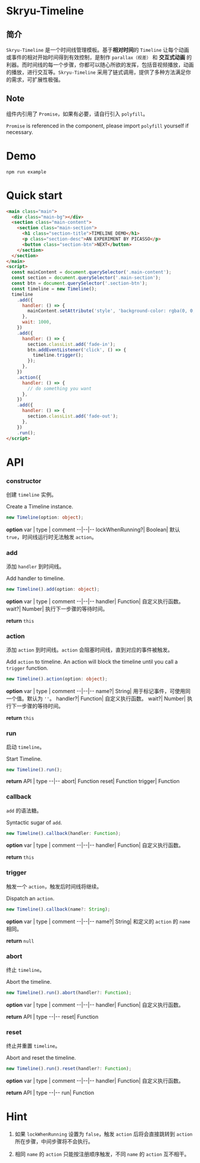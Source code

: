 # Skryu-Timeline

## 简介

`Skryu-Timeline` 是一个时间线管理模板。基于**相对时间**的 `Timeline` 让每个动画或事件的相对开始时间得到有效控制，是制作 `parallax（视差）` 和 **交互式动画** 的利器。而时间线的每一个步骤，你都可以随心所欲的发挥，包括音视频播放，动画的播放，进行交互等。`Skryu-Timeline` 采用了链式调用，提供了多种方法满足你的需求，可扩展性极强。

## Note

组件内引用了 `Promise`，如果有必要，请自行引入 `polyfill`。

`Promise` is referenced in the component, please import `polyfill` yourself if necessary.

# Demo

```
npm run example
```

# Quick start

```html
<main class="main">
  <div class="main-bg"></div>
  <section class="main-content">
    <section class="main-section">
      <h1 class="section-title">TIMELINE DEMO</h1>
      <p class="section-desc">AN EXPERIMENT BY PICASSO</p>
      <button class="section-btn">NEXT</button>
    </section>
  </section>
</main>
<script>
  const mainContent = document.querySelector('.main-content');
  const section = document.querySelector('.main-section');
  const btn = document.querySelector('.section-btn');
  const timeline = new Timeline();
  timeline
    .add({
      handler: () => {
        mainContent.setAttribute('style', 'background-color: rgba(0, 0, 0, .5)');
      },
      wait: 1000,
    })
    .add({
      handler: () => {
        section.classList.add('fade-in');
        btn.addEventListener('click', () => {
          timeline.trigger();
        });
      },
    })
    .action({
      handler: () => {
        // do something you want
      },
    })
    .add({
      handler: () => {
        section.classList.add('fade-out');
      },
    })
    .run();
</script>
```

# API

### constructor

创建 `timeline` 实例。

Create a Timeline instance.

```ts
new Timeline(option: object);
```

**option**
var | type | comment
--|--|--
lockWhenRunning?| Boolean| 默认 `true`，时间线运行时无法触发 `action`。

### add

添加 `handler` 到时间线。

Add handler to timeline.

```ts
new Timeline().add(option: object);
```

**option**
var | type | comment
--|--|--
handler| Function| 自定义执行函数。
wait?| Number| 执行下一步骤的等待时间。

**return**
`this`

### action

添加 `action` 到时间线。`action` 会阻塞时间线，直到对应的事件被触发。

Add `action` to timeline. An action will block the timeline until you call a `trigger` function.

```ts
new Timeline().action(option: object);
```

**option**
var | type | comment
--|--|--
name?| String| 用于标记事件，可使用同一个值。默认为 `''`。
handler?| Function| 自定义执行函数。
wait?| Number| 执行下一步骤的等待时间。

**return**
`this`

### run

启动 `timeline`。

Start Timeline.

```ts
new Timeline().run();
```

**return**
API | type
--|--
abort| Function
reset| Function
trigger| Function

### callback

`add` 的语法糖。

Syntactic sugar of `add`.

```ts
new Timeline().callback(handler: Function);
```

**option**
var | type | comment
--|--|--
handler| Function| 自定义执行函数。

**return**
`this`

### trigger

触发一个 `action`，触发后时间线将继续。

Dispatch an `action`.

```ts
new Timeline().callback(name?: String);
```

**option**
var | type | comment
--|--|--
name?| String| 和定义的 `action` 的 `name` 相同。

**return**
`null`

### abort

终止 `timeline`。

Abort the timeline.

```ts
new Timeline().run().abort(handler?: Function);
```

**option**
var | type | comment
--|--|--
handler| Function| 自定义执行函数。

**return**
API | type
--|--
reset| Function

### reset

终止并重置 `timeline`。

Abort and reset the timeline.

```ts
new Timeline().run().reset(handler?: Function);
```

**option**
var | type | comment
--|--|--
handler| Function| 自定义执行函数。

**return**
API | type
--|--
run| Function

# Hint

1. 如果 `lockWhenRunning` 设置为 `false`，触发 `action` 后将会直接跳转到 `action` 所在步骤，中间步骤将不会执行。

2. 相同 `name` 的 `action` 只能按注册顺序触发，不同 `name` 的 `action` 互不相干。
